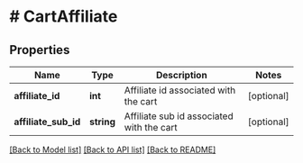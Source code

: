 # # CartAffiliate

## Properties

Name | Type | Description | Notes
------------ | ------------- | ------------- | -------------
**affiliate_id** | **int** | Affiliate id associated with the cart | [optional]
**affiliate_sub_id** | **string** | Affiliate sub id associated with the cart | [optional]

[[Back to Model list]](../../README.md#models) [[Back to API list]](../../README.md#endpoints) [[Back to README]](../../README.md)
